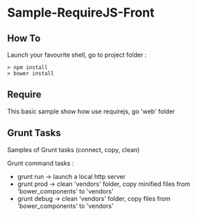 Sample-RequireJS-Front
======================

How To
--

Launch your favourite shell, go to project folder :

```
> npm install
> bower install
```

Require
-------

This basic sample show how use requirejs, go 'web' folder 

Grunt Tasks
-----------

Samples of Grunt tasks (connect, copy, clean)

Grunt command tasks :
* grunt run -> launch a local http server
* grunt prod -> clean 'vendors' folder, copy minified files from 'bower_components' to 'vendors'
* grunt debug -> clean 'vendors' folder, copy files from 'bower_components' to 'vendors'
